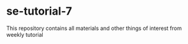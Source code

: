 # se-tutorial-7
This repository contains all materials and other things of interest from weekly tutorial
